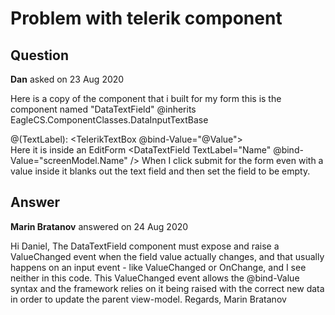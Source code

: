 # Problem with telerik component

## Question

**Dan** asked on 23 Aug 2020

Here is a copy of the component that i built for my form this is the component named "DataTextField" @inherits EagleCS.ComponentClasses.DataInputTextBase<string> <div class="form-group"> <label class="h6">@(TextLabel): </label> <TelerikTextBox @bind-Value="@Value"></TelerikTextBox> <ValidationMessage For="@ValueExpression"></ValidationMessage> </div> Here it is inside an EditForm <DataAnnotationsValidator /> <DataTextField TextLabel="Name" @bind-Value="screenModel.Name" /> When I click submit for the form even with a value inside it blanks out the text field and then set the field to be empty.

## Answer

**Marin Bratanov** answered on 24 Aug 2020

Hi Daniel, The DataTextField component must expose and raise a ValueChanged event when the field value actually changes, and that usually happens on an input event - like ValueChanged or OnChange, and I see neither in this code. This ValueChanged event allows the @bind-Value syntax and the framework relies on it being raised with the correct new data in order to update the parent view-model. Regards, Marin Bratanov
